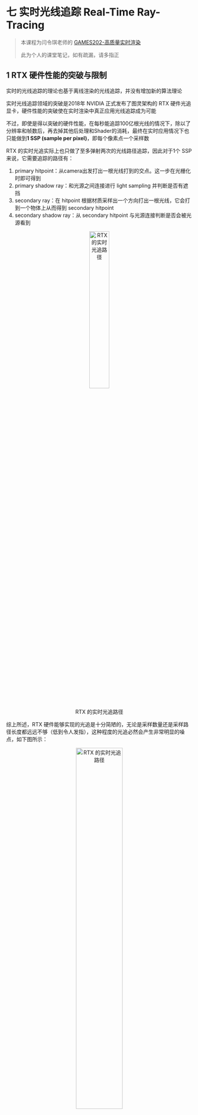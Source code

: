 # 七 实时光线追踪 Real-Time Ray-Tracing

> 本课程为闫令琪老师的 [GAMES202-高质量实时渲染](https://sites.cs.ucsb.edu/~lingqi/teaching/games202.html)
>
> 此为个人的课堂笔记，如有疏漏，请多指正

## 1 RTX 硬件性能的突破与限制

实时的光线追踪的理论也基于离线渲染的光线追踪，并没有增加新的算法理论

实时光线追踪领域的突破是2018年 NVIDIA 正式发布了图灵架构的 RTX 硬件光追显卡，硬件性能的突破使在实时渲染中真正应用光线追踪成为可能

不过，即使是得以突破的硬件性能，在每秒能追踪100亿根光线的情况下，除以了分辨率和帧数后，再去掉其他后处理和Shader的消耗，最终在实时应用情况下也只能做到**1 SSP (sample per pixel)**，即每个像素点一个采样数

RTX 的实时光追实际上也只做了至多弹射两次的光线路径追踪，因此对于1个 SSP 来说，它需要追踪的路径有：

1. primary hitpoint：从camera出发打出一根光线打到的交点。这一步在光栅化时即可得到
2. primary shadow ray：和光源之间连接进行 light sampling 并判断是否有遮挡
3. secondary ray：在 hitpoint 根据材质采样出一个方向打出一根光线，它会打到一个物体上从而得到 secondary hitpoint
4. secondary shadow ray：从 secondary hitpoint 与光源连接判断是否会被光源看到

<div align=center>
<img src="../assets/image-20230717202946-5gvzex6.png" width = "33%" alt = "RTX 的实时光追路径" /> 
<figcaption>RTX 的实时光追路径</figcaption>
</div>

综上所述，RTX 硬件能够实现的光追是十分简陋的，无论是采样数量还是采样路径长度都远远不够（低到令人发指），这种程度的光追必然会产生非常明显的噪点，如下图所示：

<div align=center>
<img src="../assets/image-20230717203427-blon3x7.png" width = "50%" alt = "RTX 的实时光追路径" /> 
<figcaption>RTX 的实时光追路径</figcaption>
</div>

因此，实时光线追踪 RTRT 最关键的技术便是降噪算法，主要包括**时间域 Temporal** 和**空间域 Spatial** 降噪算法


## 2 时间域 Temporal 降噪算法

降噪的方法一般是增大采样率，越大的采样率越能还原出原始的信号，降噪的质量越高，但是对应的性能开销也会增大。因此寻找一个质量和时间都在可接受范围内的降噪算法便是实现实时光线追踪的主要目标

绝大多数降噪算法，包括各种 Sheared 方法、离线渲染方法、深度学习方法在实时光追这里都不适用

**时间域 Temporal 降噪算法**是工业界目前使用的一种降噪算法，其本质上也是增加了采样数，但是是在**渲染帧之间的时间轴上**增加的，而非暴力在空间中增大采样数

### 1）时间域 Temporal 降噪算法的核心思想

1. 前一帧已经被降噪好了，并且可以被复用
2. 通过运动矢量 (motion vector) 找到当前帧的像素点对应到上一帧所在的位置
3. 通过时间轴的累积来隐式地递归增大采样 SPP 数

<div align=center>
<img src="../assets/image-20230717205651-ibio8rh.png" width = "33%" alt = "运动矢量 motion vector" /> 
<figcaption>运动矢量 motion vector</figcaption>
</div>


### 2）后向投影 Back Projection

寻找第 i 帧的像素 x 在第 i-1 帧的世界空间位置的过程称为**后向投影 Back Projection**

后向投影的主要步骤如下：

1. 获取像素 $x$ 的世界空间坐标点 $s$，如果有 G-buffer，那么可以直接根据像素坐标 $x$ 获取其世界坐标 $s$；而如果没有 G-buffer，则可以通过矩阵逆向变换得到 $s$，即有 $s=V^{-1}P^{-1}E^{-1}x$，$E$ 是视口变换矩阵，$x$ 包含深度值 $z$（课程中还多加了一个模型变换 $M$ 的逆变换，但个人感觉好像没必要）
2. 设前一帧 $s$ 点在 $s^{prev}$ 处，若物体没有在世界空间移动，那么 motion vector 就是零向量；而若物体发生了移动，设变换矩阵为 $T$（即 $s=Ts^{prev}$），则有 $s^{prev}=T^{-1}s$
3. 最后把前一帧的 $s^{prev}$ 通过前一帧的 MVP 矩阵投影回屏幕空间，得到 $x^{prev}=P^{prev}V^{prev}s^{prev}$，从而得到像素 $x$ 对应前一帧所在的屏幕位置 $x^{prev}$（也同样把课程里的一个模型变换 $M^{prev}$ 去掉了）

注：**Geometry buffer**（几何缓冲区）简称 G-buffer，它缓存了在渲染过程中的**屏幕空间**的一些额外几何信息，包括但不限于世界坐标、直接光照、法线、反照率等


### 3）时间域 Temporal 的滤波

通过上述的后向投影找到前一帧的采样值 $C^{(i-1)}$ 后，以一定的权重 $\alpha$ 与当前帧的采样值 $C^{(i)}$ 进行线性混合，从而得到时间域滤波的结果

假设滤波后的结果为 $\overline C$，未滤波的结果为 $\tilde C$。在时间域滤波之前，通常会对其进行空间域的滤波（在后一小节会讲解）：

$$
\overline C^{(i)}=Filter[\tilde C^{(i)}]
$$

然后进行时间域的滤波得到结果：

$$
\overline C^{(i)}=\alpha \overline C^{(i)}+(1-\alpha)\overline C^{(i-1)}
$$

滤波混合权重通常取 0.1~0.2，即 80% 到 90% 的滤波值来源于前一帧的结果。这种基于时间域的降噪采样方法计算量小、性能高效，而且滤波的结果十分优秀：

<div align=center>
<img src="../assets/image-20230718011350-uvlwlfh.png" width = "50%" alt = "1SSP 下时间域滤波降噪结果" /> 
<figcaption>1SSP 下时间域滤波降噪结果</figcaption>
</div>

需要注意的是，虽然看起来降噪之后的结果比没降噪之前要“亮”上许多，但是实际上降噪是**保持能量守恒**的，降噪前的图像看起来暗是因为那些特别亮的噪点超出了屏幕的亮度表示范围而被 Clamp 了。如果使用 HDR 显示器就可以看出有噪声的图的正确的亮度了


### 4）时间域 Temporal 降噪算法的缺陷

时间域 Temporal 降噪算法有两个关键缺陷，其分别会造成一系列的问题：

1. 上一帧内容不存在时
2. 像素点没有 motion vector 时

#### （1）时间域 Temporal 降噪算法的关键缺陷之一

当后向投影**超出屏幕空间之外**时，也就是说当前帧的内容**上一帧不存在**时，该算法的处理就会出问题，主要表现在以下三种情况：

1. 渲染场景（或者摄像机视角）的瞬间切换，即相邻两帧之间渲染了完全不同的内容（缺失了 burn-in period）
2. 在一个狭长通道（例如走廊），镜头不断往后移动，画面不断涌现通道两边的新内容（“倒退走”是该算法最容易看出问题的情况，是由于 Screen Space 信息有限导致的）
3. 背景原先被遮挡的地方突然出现（例如前景物体突然消失或光速飞走，即 disocclusion 的区域会存在问题，本质上还是 Screen Space 信息有限导致的）

后向投影**超出屏幕之外**直接不进行时间域滤波处理

而对于**未超出屏幕之外**的情况，如果不对上述的情况做进一步的处理，那么就会出现明显的 Artifact——**拖影现象（Lagging）**。这种拖影现象不仅会出现在场景中移动的物体上，而且也会出现在光照着色发生变化的地方（例如场景中的光源发生了变化，那么场景不同区域的阴影、光照反射均会发生变化，这些变化也会产生拖影现象）

<div align=center>
<img src="../assets/image-20230718101643-35jkh3d.png" width = "33%" alt = "拖影现象 Lagging" /> 
<figcaption>拖影现象 Lagging</figcaption>
</div>

对于上述“拖影现象”主要有两种解决方案：

1. 一种解决拖影现象的方案是 Clamp，将上一帧的信息 Clamp 到这一帧上，使信息不会超出本帧实际情况太多，具体的算法不展开，在之后的空间域滤波中有类似情况可以参考
2. 另一种解决拖影现象的方案是基于物体检测 Detection 的方法。对于场景中的物体，我们都给他一个 ID 值（这个 ID 信息可以通过光栅化映射到每个像素上），在后向投影时通过比较当前帧当前像素的 ID 与上一帧像素的 ID 是否一致来判断是否投影到了其他区域上。如果不一致，那么就可以对混合权重 $\alpha$ 进行调整（相应地增大空间域滤波的比重），但这种方法会在相应的区域重新引入**噪声**（因为减少了没有噪声的上一帧信息的使用）

<div align=center>
<img src="../assets/image-20230718101758-pbx9ja4.png" width = "33%" alt = "解决 Lagging 问题导致重新引入噪声" /> 
<figcaption>解决 Lagging 问题导致重新引入噪声</figcaption>
</div>


#### （2）时间域 Temporal 降噪算法的关键缺陷之二

对于某些相对比较静态的场景，如果某些像素点没有 motion vector 时（几何情况未发生变化），但是其上的阴影信息、间接光照信息等信息发生改变时（shading 情况发生剧烈变化），由于上一帧的内容的混合权重往往在 80%~90%，导致这些着色信息的变化速度明显过慢，以至于人眼可以轻易分辨

1. 对于阴影信息，一旦光源高速变化，这个缺陷就会导致阴影发生明显错位，阴影的变化速度跟不上光源的变化速度
2. 对于比较 Glossy 的表面上会存在的间接光照信息，一旦场景物体高速变化导致间接光照信息变化，这个缺陷就会导致着色点的间接光照结果发生明显滞后


## 3 空间域 Spatial 降噪算法

噪声在图像中通常表现为高频信号（或亮或暗），因此降噪算法本质上就是设计一个低通滤波器 (low-pass filter) 来去除这些高频的噪声。不过低通滤波也会带来一些问题：一是对于高频信息可能包含的有用的信息会丢失；二是对于低频信号中可能存在的噪声无法处理

对于接下来的内容，同样记噪声图像为 $\tilde C$，空间域滤波核为 $K$（滤波核并非一定要固定不变，可针对每个像素使用不同的滤波核），滤波降噪后的图像为 $\overline C$

### 1）高斯滤波 Gaussian Filtering

空间域滤波本质就是卷积，即对每个像素的周围邻域的像素做一个加权平均的过程，伪代码如下所示。权重之和`sum_of_weights`是为了最后的归一化，防止能量不守恒。也正因此，滤波核的各种参数并不需要十分规范，是要符合特定分布即可

```undefined
For each pixel i
	sum_of_weights = sum_of_weighted_values = 0.0
	For each pixel j around i
		Calculate the weight w_ij = G(|i - j|, sigma)
		sum_of_weighted_values += w_ij * C^{input}[j]
		sum_of_weights += w_ij
	C^{output}[I] = sum_of_weighted_values / sum_of_weights
```

传统的**高斯滤波器**是一种常见的低通滤波器。虽然能够显著地去除高频噪声，但该滤波器带来的过度模糊的效应使得可能有用的高频信号丢失，表现为图像中的物体边界被平滑掉了：

<div align=center>
<img src="../assets/image-20230718113836-363gduo.png" width = "33%" alt = "高斯滤波导致物体边界被模糊" /> 
<figcaption>高斯滤波导致物体边界被模糊</figcaption>
</div>


### 2）双边滤波 Bilateral Filtering

为了保持图像中的物体边界不被模糊，可以使用**双边滤波 (Bilateral Filtering)**。双边滤波引入了对于“颜色项 color”的考虑，认为颜色变化特别剧烈的地方是边界：如果二者颜色差距不是特别大就继续用高斯处理；而如果像素 i 和像素 j 之间的颜色值差距过大，则认为这两个像素分别在边界的两边，从而让像素 j 给 i 的贡献变少，具体做法是在高斯的滤波核基础上增加一个项：

$$
w(i,j,k,l)=\exp (-\frac{(i-k)^2+(j-l)^2}{2\sigma^2_d}-\frac{||I(i,j)-I(k,l)||^2}{2\sigma^2_r})
$$

其中，$(i,j)$ 是滤波中心坐标，$(k,l)$ 是邻域像素坐标，$I(i,j)$是指 $(i,j)$ 处的像素取值。使用双边滤波后图像的边界得以保留：

<div align=center>
<img src="../assets/image-20230718114037-gcajgkt.png" width = "33%" alt = "双边滤波保留物体边界" /> 
<figcaption>双边滤波保留物体边界</figcaption>
</div>


### 3）联合双边滤波 Joint/Cross Bilateral Filtering

双边滤波是在高斯滤波的基础上增加了对于“颜色项 color”的考虑，基于此思想，将更多维度的信息加入滤波考虑过程中，就是**联合双边滤波 (Joint/Cross Bilateral Filtering)**。联合双边滤波利用了 G-buffer 中的世界坐标、深度、法线、反照度等信息作为参考加入滤波过程中，并且 G-buffer 是完全不会有任何噪声问题的，比上述的 color 更加可靠。例如下图中：AB点之间通过深度 depth 信息可以判断其之间的贡献很小；BC点之间通过法线 normal 信息可以判断其之间的贡献很小；DE点之间通过颜色 color 信息可以判断其之间的贡献很小

<div align=center>
<img src="../assets/image-20230718115527-l4vv04b.png" width = "25%" alt = "联合双边滤波示例" /> 
<figcaption>联合双边滤波示例</figcaption>
</div>

需要注意的是，高斯形状的滤波核分布并非是唯一的选择，类似的指数分布和余弦分布也是可选的分布函数：

<div align=center>
<img src="../assets/image-20230718115919-9swcuuk.png" width = "33%" alt = "滤波核可选的分布函数" /> 
<figcaption>滤波核可选的分布函数</figcaption>
</div>


### 4）工业界在滤波过程中的技巧

#### （1）二维滤波拆解为两个一维滤波 Separate Passes

滤波通常需要对周围邻域的纹素进行采样，采样的数量取决于滤波核的大小。纹理采样是一个非常耗时的操作，因此对于大滤波器，实时渲染领域通常会用一些技巧来降低滤波所需的纹理采样数量。一种技巧就是将二维的滤波拆分为两个一维的滤波过程，从而使得滤波采样的数量从 $N^2$ 降低到 $2N$（其中 $N$ 是滤波核大小）

<div align=center>
<img src="../assets/image-20230718121818-av95w11.png" width = "33%" alt = "二维滤波拆解为两个一维滤波" /> 
<figcaption>二维滤波拆解为两个一维滤波</figcaption>
</div>

以高斯滤波器为例，一个二维的高斯滤波器可以被拆分成水平方向和垂直方向的一维高斯滤波器：

$$
G_{2D}(x,y)=G_{1D}(x)\cdot G_{1D}(y)
$$

上式成立的基础是下式，即高斯滤波器是可拆分的，左右完全等价：

$$
\int \int F(x_0,y_0)G_{2D}(x_0-x,y_0-y)dxdy =\int(\int F(x_0,y_0)G_{1D}(x_0-x)dx)G_{1D}(y_0-y)dy
$$

但是对于双边滤波器和联合双边滤波器，理论上是不能等价拆分的，但是工业界往往会进行强行拆分，即使会存在一定的 Artifact，但是一定程度上是可接受的


#### （2）依次逐渐增大滤波器的滤波范围 Progressively Growing Sizes

当某些情况下需要用一个超大滤波核进行滤波的时候（比如 64 × 64），它的采样开销是特别大的。工业界会以固定大小的滤波器多次滤波、依次逐渐增大滤波器的滤波范围来实现这种超大滤波器的滤波过程。例如，假设我们固定滤波器大小为 5，而真正想要实现的滤波范围是 64×64，那么用 5×5 大小的滤波器滤波 5 次，每次滤波采样之间间隔为 $2^i$（其中 $i$ 是迭代次数，从 0 开始）：

<div align=center>
<img src="../assets/image-20230718142040-qm4ar4b.png" width = "33%" alt = "依次逐渐增大滤波器的滤波范围" /> 
<figcaption>依次逐渐增大滤波器的滤波范围</figcaption>
</div>

利用这种方法，一个 $64^2$ 复杂度的采样过程就被减小到了 $5^2\times 5$ 的复杂度

上述这个方法的目的是为了保留低频的信息（避免因为过大的 Filter 导致低频信息丢失），具体数学原理涉及到了搬移频谱等问题，此处不做深入，详细内容可以参考 **GAMES101-光栅化（深度测试与抗锯齿）**：

<div align=center>
<img src="../assets/image-20230718142748-qhesppk.png" width = "33%" alt = "Samping == repeating the spectrum" /> 
<figcaption>Samping == repeating the spectrum</figcaption>
</div>

## 4 噪点去除 Outlier Removal

用蒙特卡洛方法渲染一张图时，得到的结果会出现一些噪声点过亮或者过暗，这些过亮或者过暗的点如果经过空间域降噪算法处理的话，会导致画面有亮斑或暗斑，所以必须**在滤波之前**处理掉，这些噪声点就称为 Outlier

Outlier 噪点不能通过滤波器去掉，必须要通过一些手段识别出这些噪点，然后再针对性地去除。识别检测的算法很简单，其核心的思路可以总结为：对于每个像素 $(x,y)$，对以该像素 $(x,y)$ 为中心的邻域（例如 7×7 大小的邻域范围）统计像素的均值 $\mu$ 和方差 $\sigma$，像素取值 $I(x,y)$ 超出 $[\mu-k\sigma,\mu+k\sigma]$ 范围的就是 Outlier 噪点。其中 $k$ 是可调整的参数，可以通过该参数来调整区间范围

对于这些超过 $[\mu-k\sigma,\mu+k\sigma]$ 范围的像素，直接令像素值 Clamp 到 $[\mu-k\sigma,\mu+k\sigma]$ 范围内即可（例如大于 $\mu+k\sigma$，那么令像素取值为 $\mu+k\sigma$），因此准确来说这种方法是一种对噪点的 Clamp 而非 Removal。这种 Clamp 方法在也被应用到时间域降噪算法中解决拖影问题。在时间域滤波中，滤波公式为：

$$
\overline C^{(i)}=\alpha \overline C^{(i)}+(1-\alpha)\overline C^{(i-1)}
$$

拖影现象产生的根源来自于 $\overline C^{(i-1)}$ 与 $\overline C^{(i)}$ 并非是同一个着色点，因此Clamp方法就是对 $\overline C^{(i-1)}$ 做限制：

$$
\mathbf{clamp}(\overline C^{(i-1)},\mu-k\sigma,\mu+k\sigma)
$$

其中 $\mu$ 和 $\sigma$ 是当前帧 $\overline C^{(i)}$ 邻域范围内的像素均值和方差。这种方法使得 $\overline C^{(i-1)}$ 和 $\overline C^{(i)}$ 不至于差距过大，一定程度上解决了时间域滤波的拖影问题


## 5 工业界在 RTRT 中使用的降噪方法

### 1）时空间方差引导滤波 Spatiotemporal Variance-Guided Filtering (SVGF)

Spatiotemporal Variance-Guided Filtering (SVGF) 是在基本的时间域降噪算法和空间域降噪算法的基础上增加了**方差分析**和一些 tricks。本质上它也是一种**联合双边滤波**，主要考虑三个因素：**深度 Depth**、**法线 Normal** 和**颜色 Luminance**

#### （1）Depth

<div align=center>
<img src="../assets/image-20230718155035-e3oto25.png" width = "25%" alt = "SVGF 考虑深度 Depth 因素" /> 
<figcaption>SVGF 考虑深度 Depth 因素</figcaption>
</div>

$exp(x)$ 是返回 $e$ 的 $x$ 次方，由于公式返回的是 $-x$ 次方，所以 $p$ 和 $q$ 之间的差异越大，互相之间的贡献越小：

$$
w_{z}=\exp \left(-\frac{|z(p)-z(q)|}{\sigma_{z}|\nabla z(p) \cdot(p-q)|+\epsilon}\right)
$$

分母中的 $|\nabla z(p) \cdot(p-q)|$ 代表深度的梯度 * 两点间的距离。考虑这样一个情况：当 $p$ 和 $q$ 之间的深度差异特别大，但是是由于深度梯度导致的（比如上图中的 A点 和 B点），$p$ 和 $q$ 仍然需要考虑它们之间的贡献，这个贡献不应该因为它们之间深度差异很大就抹除。在这样一种情况下，就需要 $|\nabla z(p) \cdot(p-q)|$ 这个分母项（深度的梯度 * 两点间的距离）来使得整个 $x$ 的值仍然较小，最终的计算贡献才能较大。此处还可以理解为：虽然 $p$ 和 $q$ 的绝对深度差异很大，但是投影到其法线的切平面上的深度差异很小（例如上图中，如果 AB 所在的表面是光滑的，则可以认为二者的投影到其法线的切平面上的深度差异为0）

$\epsilon$ 是一个额外项，其作用是避免分母为0或接近0的情况，即两点足够接近导致最后的数值太大的情况

$\sigma_{z}$ 是一个用来控制指数衰减的快慢的参数，或者理解为控制深度 depth 的影响大还是小


#### （2）Normal

<div align=center>
<img src="../assets/image-20230718160113-nrxjss6.png" width = "25%" alt = "SVGF 考虑深度 Normal 因素" /> 
<figcaption>SVGF 考虑深度 Normal 因素</figcaption>
</div>

$$
w_{n}=max(0,n(p)\cdot n(q))^{\sigma_{n}}
$$

直接使用法线的点乘结果就可以基本表示 $p$ 和 $q$ 之间的差异，点乘结果越大说明法线方向越接近

$\sigma_{n}$ 是一个用来控制指数衰减的快慢的参数，或者理解为控制法线的影响大还是小

需要注意的是如果场景应用了法线贴图，就需要使用剔除掉法线贴图的最原始的场景来进行上述计算


#### （3）Luminance

<div align=center>
<img src="../assets/image-20230718160323-3olms6m.png" width = "25%" alt = "SVGF 考虑深度 Luminance 因素" /> 
<figcaption>SVGF 考虑深度 Luminance 因素</figcaption>
</div>

$$
w_{l}=\exp \left(-\frac{\left|l_{i}(p)-l_{i}(q)\right|}{\sigma_{l} \sqrt{g_{3 \times 3}\left(\operatorname{Var}\left(l_{i}(p)\right)\right)}+\epsilon}\right)
$$

在考虑颜色差异时，最简单就是应用双边滤波。但是这会存在一个问题：当图像存在噪声的时候，对一些极亮或者极暗的点的颜色如果也进行滤波处理就会出现错误。因此，对于这些噪声点，在实际滤波的过程中就不应该参与贡献。SVGF 就利用方差解决了这一问题

分母中的 $Var\left(l_{i}(p)\right)$ 表示计算 点P 周围一定范围内的方差；同时可以利用时间域得到上一帧的 Variance 进行一个插值；$\sqrt{g_{3 \times 3}\left(\operatorname{Var}\left(l_{i}(p)\right)\right)}$ 则表示对周围 3x3 区域内的方差做一次空间上的滤波得到最终的 Variance。这个过程就是利用两次空间域和一次时间域的滤波得到 点P 的一个精准的 Variance 值


综上所述，SVGF 可以得到很好的 RTRT 结果，但是它仍然无法解决时间域滤波导致的残影问题


### 2）Recurrent AutoEncoder (RAE)

Recurrent AutoEncoder (RAE) 方法基于神经网络，是一种后处理的技术，输入 noisy 的图和 G-buffer，利用 Recurrent 方法自动累积 temporal 的结果来进行滤波得到一张 clean 的图。具体过程涉及神经网络在此不做详细解释

<div align=center>
<img src="../assets/image-20230718165111-7eqri0s.png" width = "50%" alt = "RAE 示意图" /> 
<figcaption>RAE 示意图</figcaption>
</div>


对上述两种降噪方法进行对比如下：

<div align=center>
<img src="../assets/image-20230718165359-z9sl7p3.png" width = "50%" alt = "SVGF 和 RAE 对比" /> 
<figcaption>SVGF 和 RAE 对比</figcaption>
</div>

需要注意的是，虽然目前看起来 RAE 方法的速度和质量仍然比不上 SVGF，但是考虑到未来实时光追的 SSP 数量增加会显著增加 SVGF 的计算量，并且硬件发展已经有支持神经网络计算的 tensor core，RAE 方法未来的上限很可能会比 SVGF 更高


本篇笔记主要参考了以下这篇博客，感谢 [**WC Yang**](https://yangwc.com/about) 大佬的分享：

[高质量实时渲染：实时光线追踪 | YangWC&apos;s Blog](https://yangwc.com/2021/08/01/RTRT/)


---
2023年7月
ziao德